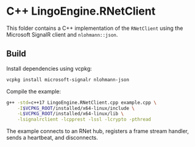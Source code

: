 # C++ LingoEngine.RNetClient

This folder contains a C++ implementation of the `RNetClient` using the Microsoft SignalR client and `nlohmann::json`.

## Build

Install dependencies using vcpkg:

```bash
vcpkg install microsoft-signalr nlohmann-json
```

Compile the example:

```bash
g++ -std=c++17 LingoEngine.RNetClient.cpp example.cpp \
    -I$VCPKG_ROOT/installed/x64-linux/include \
    -L$VCPKG_ROOT/installed/x64-linux/lib \
    -lsignalrclient -lcpprest -lssl -lcrypto -pthread
```

The example connects to an RNet hub, registers a frame stream handler, sends a heartbeat, and disconnects.
